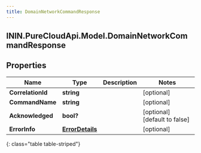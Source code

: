 ```yaml
---
title: DomainNetworkCommandResponse
---
```

## ININ.PureCloudApi.Model.DomainNetworkCommandResponse

## Properties

|Name | Type | Description | Notes|
|------------ | ------------- | ------------- | -------------|
| **CorrelationId** | **string** |  | [optional] |
| **CommandName** | **string** |  | [optional] |
| **Acknowledged** | **bool?** |  | [optional] [default to false]|
| **ErrorInfo** | [**ErrorDetails**](ErrorDetails.html) |  | [optional] |
{: class="table table-striped"}


